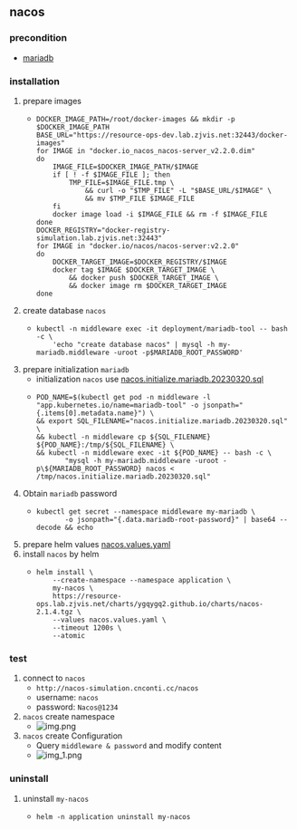 ## nacos

### precondition
* [mariadb](../middleware/mariadb.md)

### installation
1. prepare images
    * ```shell
      DOCKER_IMAGE_PATH=/root/docker-images && mkdir -p $DOCKER_IMAGE_PATH
      BASE_URL="https://resource-ops-dev.lab.zjvis.net:32443/docker-images"
      for IMAGE in "docker.io_nacos_nacos-server_v2.2.0.dim"
      do
          IMAGE_FILE=$DOCKER_IMAGE_PATH/$IMAGE
          if [ ! -f $IMAGE_FILE ]; then
              TMP_FILE=$IMAGE_FILE.tmp \
                  && curl -o "$TMP_FILE" -L "$BASE_URL/$IMAGE" \
                  && mv $TMP_FILE $IMAGE_FILE
          fi
          docker image load -i $IMAGE_FILE && rm -f $IMAGE_FILE
      done
      DOCKER_REGISTRY="docker-registry-simulation.lab.zjvis.net:32443"
      for IMAGE in "docker.io/nacos/nacos-server:v2.2.0"
      do
          DOCKER_TARGET_IMAGE=$DOCKER_REGISTRY/$IMAGE
          docker tag $IMAGE $DOCKER_TARGET_IMAGE \
              && docker push $DOCKER_TARGET_IMAGE \
              && docker image rm $DOCKER_TARGET_IMAGE
      done
      ```
2. create database `nacos`
    * ```shell
      kubectl -n middleware exec -it deployment/mariadb-tool -- bash -c \
          'echo "create database nacos" | mysql -h my-mariadb.middleware -uroot -p$MARIADB_ROOT_PASSWORD'
      ```
3. prepare initialization `mariadb`
    * initialization `nacos` use [nacos.initialize.mariadb.20230320.sql](resources/nacos.initialize.mariadb.20230320.sql.md)
    * ```shell
      POD_NAME=$(kubectl get pod -n middleware -l "app.kubernetes.io/name=mariadb-tool" -o jsonpath="{.items[0].metadata.name}") \
      && export SQL_FILENAME="nacos.initialize.mariadb.20230320.sql" \
      && kubectl -n middleware cp ${SQL_FILENAME} ${POD_NAME}:/tmp/${SQL_FILENAME} \
      && kubectl -n middleware exec -it ${POD_NAME} -- bash -c \
             "mysql -h my-mariadb.middleware -uroot -p\${MARIADB_ROOT_PASSWORD} nacos < /tmp/nacos.initialize.mariadb.20230320.sql"
      ```
4. Obtain `mariadb` password
    * ```shell
      kubectl get secret --namespace middleware my-mariadb \
             -o jsonpath="{.data.mariadb-root-password}" | base64 --decode && echo
      ```
5. prepare helm values [nacos.values.yaml](resources/nacos.values.yaml.md)
6. install `nacos` by helm
    * ```shell
      helm install \
          --create-namespace --namespace application \
          my-nacos \
          https://resource-ops.lab.zjvis.net/charts/ygqygq2.github.io/charts/nacos-2.1.4.tgz \
          --values nacos.values.yaml \
          --timeout 1200s \
          --atomic
      ```

### test
1. connect to `nacos`
    * `http://nacos-simulation.cnconti.cc/nacos`
    * username: `nacos`
    * password: `Nacos@1234`
2. `nacos` create namespace
    * ![img.png](img.png)
3. `nacos` create Configuration
    * Query `middleware & password` and modify content
    * ![img_1.png](img_1.png)

### uninstall
1. uninstall `my-nacos`
    * ```shell
      helm -n application uninstall my-nacos
      ```
    
